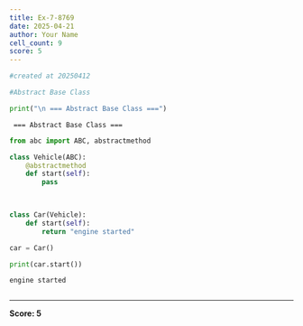 ```yaml
---
title: Ex-7-8769
date: 2025-04-21
author: Your Name
cell_count: 9
score: 5
---
```


```python
#created at 20250412
```


```python
#Abstract Base Class
```


```python
print("\n === Abstract Base Class ===")
```

    
     === Abstract Base Class ===



```python
from abc import ABC, abstractmethod
```


```python
class Vehicle(ABC):
    @abstractmethod
    def start(self):
        pass

    
```


```python
class Car(Vehicle):
    def start(self):
        return "engine started"
```


```python
car = Car()
```


```python
print(car.start())
```

    engine started



```python

```


---
**Score: 5**